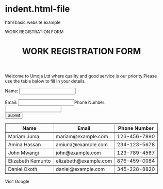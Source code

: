 # indent.html-file
html basic website example
<!DOCTYPE html>
<html lang="en"
<html>
<head>
<meta charset="UTF-8">
<meta name="viewpoint" content="width=device-width,initia;l scale=1.0">
<tittle>WORK REGISTRATION FORM</tittle>
<style>
body{ background-color: powerblue; }
h1 {color: red:}
p1 {color: lightblue;}
</style>
</head>
<body>
<header>
<h1>WORK REGISTRATION FORM</h1>
</header>
<p>Welcome to Umoja Ltd where quality and good service is our priority.Please use the table below to fill in your details.</p>
<form>
<label for="name">Name:</label>
<input type="text"id"name"name="name"><br><br>
<label for="email">Email:</label>
<input type="email"id="email" name="email><br><br>"
<label fo="phone">Phone Number:</label>
<input type="tel"id="phone"name="phone"<br><br>
<input type="submit"value="Submit"
</form>

<table border="1">
<tr>
<th>Name</th>
<th>Email</th>
<th>Phone Number</th>
</tr>
<tr>
<td>Mariam Juma</td>
<td>mariam@example.com</td>
<td>123-456-7890</td>
</tr>
<td>Amina Hassan</td>
<td>amiuna@example.com</td>
<td>234-123-5678</td>
</tr>
<tr>
<td>John Mwangi</td>
<td>john@example.com</td>
<td>123-789-4567
</tr>
<tr>
<td>Elizabeth Kemunto</td>
<td>elizabeth@example.com</td>
<td>876-459-0084</td>
</tr>
<tr>
<td>Daniel Okoth</td>
<td>daniel@example.com</td>
<td>345-228-8820</td>
</tr>
</table>
<img scr="https://via.placeholder.com/150?text=Umoja+Ltd+Logo"alt"Umoja Ltd Logo"
<a href="https://google.com"target="_blank">Visit Google</a>
</body>
</html>
